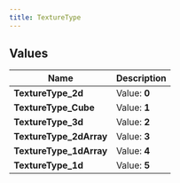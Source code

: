 ```yaml
---
title: TextureType
---
```


## Values

| Name | Description |
| ---- | ----------- |
| **TextureType\_2d** | Value: **0** |
| **TextureType\_Cube** | Value: **1** |
| **TextureType\_3d** | Value: **2** |
| **TextureType\_2dArray** | Value: **3** |
| **TextureType\_1dArray** | Value: **4** |
| **TextureType\_1d** | Value: **5** |

